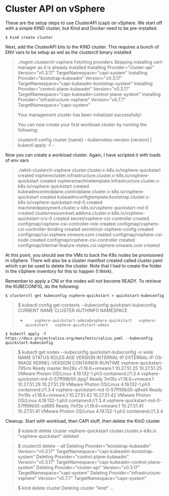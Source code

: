 # Cluster API on vSphere #

These are the setup steps to use ClusterAPI (capi) on vSphere. We start off with a simple KIND cluster, but Kind and Docker need to be pre-installed.

`$ kind create cluster`

Next, add the ClusterAPI bits to the KIND cluster. This requires a bunch of ENV vars to be setup as wel as the clusterctl binary installed

> ./mgmt-clusterctl-vsphere
> Fetching providers
> Skipping installing cert-manager as it is already installed
> Installing Provider="cluster-api" Version="v0.3.17" TargetNamespace="capi-system"
> Installing Provider="bootstrap-kubeadm" Version="v0.3.17" TargetNamespace="capi-kubeadm-bootstrap-system"
> Installing Provider="control-plane-kubeadm" Version="v0.3.17" TargetNamespace="capi-kubeadm-control-plane-system"
> Installing Provider="infrastructure-vsphere" Version="v0.7.7" TargetNamespace="capv-system"
>
> Your management cluster has been initialized successfully!
> 
> You can now create your first workload cluster by running the following:
>
>  clusterctl config cluster [name] --kubernetes-version [version] | kubectl apply -f -

Now you can create a workload cluster. Again, I have scripted it with loads of env vars

> ./wkld-clusterctl-vsphere
> cluster.cluster.x-k8s.io/vsphere-quickstart created
> vspherecluster.infrastructure.cluster.x-k8s.io/vsphere-quickstart created
> vspheremachinetemplate.infrastructure.cluster.x-k8s.io/vsphere-quickstart created
> kubeadmcontrolplane.controlplane.cluster.x-k8s.io/vsphere-quickstart created
> kubeadmconfigtemplate.bootstrap.cluster.x-k8s.io/vsphere-quickstart-md-0 created
> machinedeployment.cluster.x-k8s.io/vsphere-quickstart-md-0 created
> clusterresourceset.addons.cluster.x-k8s.io/vsphere-quickstart-crs-0 created
> secret/vsphere-csi-controller created
> configmap/vsphere-csi-controller-role created
> configmap/vsphere-csi-controller-binding created
> secret/csi-vsphere-config created
> configmap/csi.vsphere.vmware.com created
> configmap/vsphere-csi-node created
> configmap/vsphere-csi-controller created
> configmap/internal-feature-states.csi.vsphere.vmware.com created


At this point, you should see the VMs to back the K8s nodes be provisioned in vSphere. There will also be a cluster manifest created called cluster.yaml which can be used to delete the cluster. Note that I had to create the folder in the vSphere inventory for this to happen (I think).

Remember to apply a CNI or the nodes will not become READY. To retrieve the KUBECONFIG, do the following:

`$ clusterctl get kubeconfig vsphere-quickstart > quickstart-kubeconfig`


> $ kubectl config get-contexts --kubeconfig quickstart-kubeconfig
> CURRENT   NAME                                          CLUSTER              AUTHINFO                   NAMESPACE
> *         vsphere-quickstart-admin@vsphere-quickstart   vsphere-quickstart   vsphere-quickstart-admin


`$ kubectl apply -f https://docs.projectcalico.org/manifests/calico.yaml --kubeconfig quickstart-kubeconfig`


> $ kubectl get nodes --kubeconfig quickstart-kubeconfig  -o wide
> NAME                                      STATUS   ROLES    AGE     VERSION            INTERNAL-IP   EXTERNAL-IP   OS-IMAGE                 KERNEL-VERSION   CONTAINER-RUNTIME
> vsphere-quickstart-795rm                  Ready    master   9m26s   v1.18.6+vmware.1   10.27.51.25   10.27.51.25   VMware Photon OS/Linux   4.19.132-1.ph3   containerd://1.3.4
> vsphere-quickstart-md-0-57ff99b55-jtpg7   Ready    <none>   7m15s   v1.18.6+vmware.1   10.27.51.29   10.27.51.29   VMware Photon OS/Linux   4.19.132-1.ph3   containerd://1.3.4
> vsphere-quickstart-md-0-57ff99b55-q9xd4   Ready    <none>   7m19s   v1.18.6+vmware.1   10.27.51.42   10.27.51.42   VMware Photon OS/Linux   4.19.132-1.ph3   containerd://1.3.4
> vsphere-quickstart-md-0-57ff99b55-xd665   Ready    <none>   7m13s   v1.18.6+vmware.1   10.27.51.41   10.27.51.41   VMware Photon OS/Linux   4.19.132-1.ph3   containerd://1.3.4


Cleanup. Start with workload, then CAPI stuff, then delete the KinD cluster


> $ kubectl delete cluster vsphere-quickstart
> cluster.cluster.x-k8s.io "vsphere-quickstart" deleted


> $ clusterctl delete --all
> Deleting Provider="bootstrap-kubeadm" Version="v0.3.17" TargetNamespace="capi-kubeadm-bootstrap-system"
> Deleting Provider="control-plane-kubeadm" Version="v0.3.17" TargetNamespace="capi-kubeadm-control-plane-system"
> Deleting Provider="cluster-api" Version="v0.3.17" TargetNamespace="capi-system"
> Deleting Provider="infrastructure-vsphere" Version="v0.7.7" TargetNamespace="capv-system"


> $ kind delete cluster
> Deleting cluster "kind" ...
